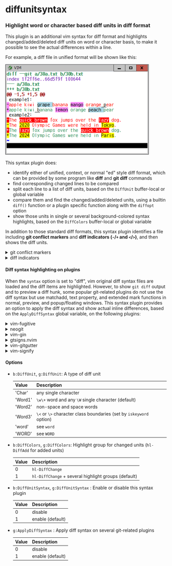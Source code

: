 # diffunitsyntax

### Highlight word or character based diff units in diff format

This plugin is an additional vim syntax for diff format and highlights
changed/added/deleted diff units on word or character basis, to make it
possible to see the actual differences within a line.

For example, a diff file in unified format will be shown like this:

![unified](unified.png)

This syntax plugin does:
* identify either of unified, context, or normal "ed" style diff format, which
  can be provided by some program like **diff** and **git diff** commands
* find corresponding changed lines to be compared
* split each line to a list of diff units, based on the `DiffUnit`
  buffer-local or global variable
* compare them and find the changed/added/deleted units, using a builtin
  `diff()` function or a plugin specific function along with the `diffopt`
  option
* show those units in single or several background-colored syntax highlights,
  based on the `DiffColors` buffer-local or global variable

In addition to those standard diff formats, this syntax plugin identifies a
file including **git conflict markers** and **diff indicators (`-`/`+` and
`<`/`>`)**, and then shows the diff units.
 
<details>
<summary>git conflict markers</summary>

![gitconflict](gitconflict.png)
</details>
<details>
<summary>diff indicators</summary>

![diffindicator](diffindicator.png)
</details>

#### Diff syntax highlighting on plugins

When the `syntax` option is set to "diff", vim original diff syntax files are
loaded and the diff items are highlighted. However, to show `git diff` output
and to preview a diff hunk, some popular git-related plugins do not use the
diff syntax but use matchadd, text property, and extended mark functions in
normal, preview, and popup/floating windows. This syntax plugin provides an
option to apply the diff syntax and show actual inline differences, based on
the `ApplyDiffSyntax` global variable, on the following plugins:

<details>
<summary>vim-fugitive</summary>

[vim-fugitive](https://github.com/tpope/vim-fugitive)
![fugitive](fugitive.png)
</details>
<details>
<summary>neogit</summary>

[neogit](https://github.com/NeogitOrg/neogit)
![neogit](neogit.png)
</details>
<details>
<summary>vim-gin</summary>

[vim-gin](https://github.com/lambdalisue/vim-gin)
![gin](gin.png)
</details>
<details>
<summary>gtsigns.nvim</summary>

[gitsigns.nvim](https://github.com/lewis6991/gitsigns.nvim)
![gitsigns](gitsigns.png)
</details>
<details>
<summary>vim-gitgutter</summary>

[vim-gitgutter](https://github.com/airblade/vim-gitgutter)
![gitgutter](gitgutter.png)
</details>
<details>
<summary>vim-signify</summary>

[vim-signify](https://github.com/mhinz/vim-signify)
![signify](signify.png)
</details>

#### Options

* `b:DiffUnit`, `g:DiffUnit`: A type of diff unit

  | Value | Description |
  | --- | --- |
  | 'Char' | any single character |
  | 'Word1' | `\w\+` word and any `\W` single character (default) |
  | 'Word2' | non-space and space words |
  | 'Word3' | `\<` or `\>` character class boundaries (set by `iskeyword` option) |
  | 'word' | see `word` |
  | 'WORD' | see `WORD` |

* `b:DiffColors`, `g:DiffColors`: Highlight group for changed units (`hl-DiffAdd` for added units)

  | Value | Description |
  | --- | --- |
  | 0 | `hl-DiffChange` |
  | 1 | `hl-DiffChange` + several highlight groups (default) |

* `b:DiffUnitSyntax`, `g:DiffUnitSyntax` : Enable or disable this syntax plugin

  | Value | Description |
  | --- | --- |
  | 0 | disable |
  | 1 | enable (default) |

* `g:ApplyDiffSyntax` : Apply diff syntax on several git-related plugins

  | Value | Description |
  | --- | --- |
  | 0 | disable |
  | 1 | enable (default) |

